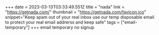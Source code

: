 +++
date = 2023-03-13T03:33:49.551Z
title = "nada"
link = "https://getnada.com/"
thumbnail = "https://getnada.com/favicon.ico"
snippet="Keep spam out of your real inbox use our temp disposable email to protect your real email addrerss and keep safe"
tags = ["email-temporary"]
+++
email temporary
no signup
